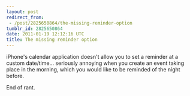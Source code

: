 ```yaml
---
layout: post
redirect_from:
 - /post/2825650864/the-missing-reminder-option
tumblr_id: 2825650864
date: 2011-01-19 12:12:16 UTC
title: The missing reminder option
---
```


iPhone's calendar application doesn't allow you to set a reminder at a custom date/time... seriously annoying when you create an event taking place in the morning, which you would like to be reminded of the night before.

End of rant.
